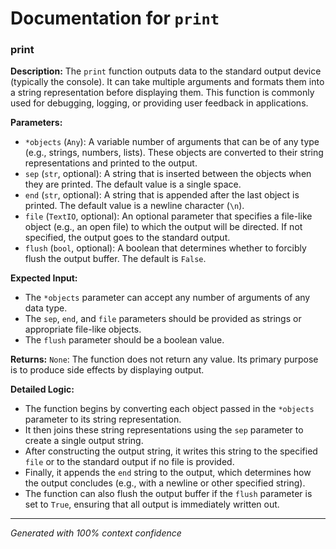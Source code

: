 # Documentation for `print`

### print

**Description:**
The `print` function outputs data to the standard output device (typically the console). It can take multiple arguments and formats them into a string representation before displaying them. This function is commonly used for debugging, logging, or providing user feedback in applications.

**Parameters:**
- `*objects` (`Any`): A variable number of arguments that can be of any type (e.g., strings, numbers, lists). These objects are converted to their string representations and printed to the output.
- `sep` (`str`, optional): A string that is inserted between the objects when they are printed. The default value is a single space.
- `end` (`str`, optional): A string that is appended after the last object is printed. The default value is a newline character (`\n`).
- `file` (`TextIO`, optional): An optional parameter that specifies a file-like object (e.g., an open file) to which the output will be directed. If not specified, the output goes to the standard output.
- `flush` (`bool`, optional): A boolean that determines whether to forcibly flush the output buffer. The default is `False`.

**Expected Input:**
- The `*objects` parameter can accept any number of arguments of any data type.
- The `sep`, `end`, and `file` parameters should be provided as strings or appropriate file-like objects.
- The `flush` parameter should be a boolean value.

**Returns:**
`None`: The function does not return any value. Its primary purpose is to produce side effects by displaying output.

**Detailed Logic:**
- The function begins by converting each object passed in the `*objects` parameter to its string representation.
- It then joins these string representations using the `sep` parameter to create a single output string.
- After constructing the output string, it writes this string to the specified `file` or to the standard output if no file is provided.
- Finally, it appends the `end` string to the output, which determines how the output concludes (e.g., with a newline or other specified string).
- The function can also flush the output buffer if the `flush` parameter is set to `True`, ensuring that all output is immediately written out.

---
*Generated with 100% context confidence*
